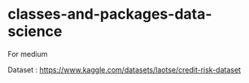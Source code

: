 # classes-and-packages-data-science
For medium

Dataset : https://www.kaggle.com/datasets/laotse/credit-risk-dataset
